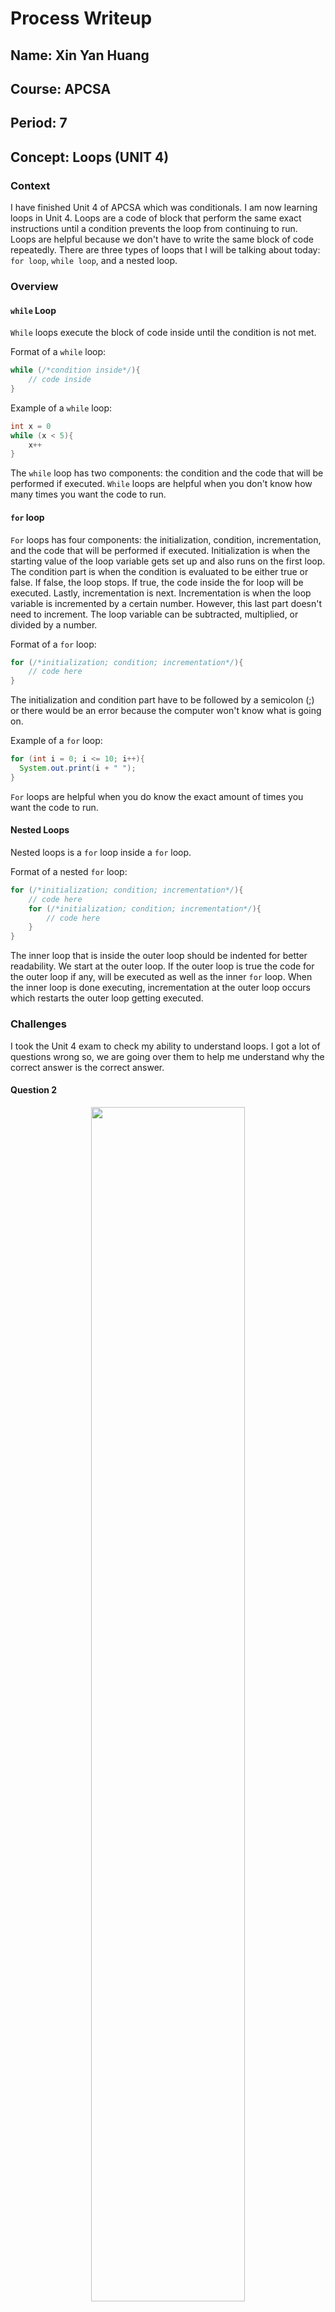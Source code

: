# Process Writeup
## Name: Xin Yan Huang
## Course: APCSA
## Period: 7
## Concept: Loops (UNIT 4)

### Context
I have finished Unit 4 of APCSA which was conditionals. I am now learning loops in Unit 4. Loops are a code of block that perform the same exact instructions until a condition prevents the loop from continuing to run. Loops are helpful because we don't have to write the same block of code repeatedly. There are three types of loops that I will be talking about today: `for loop`, `while loop`, and a nested loop.
### Overview
#### `while` Loop
`While` loops execute the block of code inside until the condition is not met.

Format of a `while` loop:
```java
while (/*condition inside*/){
    // code inside
}
```
Example of a `while` loop:
```java
int x = 0
while (x < 5){
    x++
}
```
The `while` loop has two components: the condition and the code that will be performed if executed. `While` loops are helpful when you don't know how many times you want the code to run.

#### `for` loop
`For` loops has four components: the initialization, condition, incrementation, and the code that will be performed if executed. Initialization is when the starting value of the loop variable gets set up and also runs on the first loop. The condition part is when the condition is evaluated to be either true or false. If false, the loop stops. If true, the code inside the for loop will be executed. Lastly, incrementation is next. Incrementation is when the loop variable is incremented by a certain number. However, this last part doesn't need to increment. The loop variable can be subtracted, multiplied, or divided by a number.

Format of a `for` loop:
```java
for (/*initialization; condition; incrementation*/){
    // code here
}
```
The initialization and condition part have to be followed by a semicolon (;) or there would be an error because the computer won't know what is going on.

Example of a `for` loop:
```java
for (int i = 0; i <= 10; i++){
  System.out.print(i + " ");
}
```
`For` loops are helpful when you do know the exact amount of times you want the code to run.

#### Nested Loops
Nested loops is a `for` loop inside a `for` loop.

Format of a nested `for` loop:
```java
for (/*initialization; condition; incrementation*/){
    // code here
    for (/*initialization; condition; incrementation*/){
        // code here
    }
}
```
The inner loop that is inside the outer loop should be indented for better readability. We start at the outer loop. If the outer loop is true the code for the outer loop if any, will be executed as well as the inner `for` loop. When the inner loop is done executing, incrementation at the outer loop occurs which restarts the outer loop getting executed.

### Challenges
I took the Unit 4 exam to check my ability to understand loops. I got a lot of questions wrong so, we are going over them to help me understand why the correct answer is the correct answer.

#### Question 2
<p align="center">
    <img src="/workspaces/apcsa/apcsa-writeups/writeup-images/apcsa-mistake-13.png" width="70%" height="70%">
</p>

#### Question 4
<p align="center">
    <img src="/workspaces/apcsa/apcsa-writeups/writeup-images/apcsa-mistake-14.png" width="70%" height="70%">
</p>

#### Question 16
<p align="center">
    <img src="/workspaces/apcsa/apcsa-writeups/writeup-images/apcsa-mistake-15.png" width="70%" height="70%">
</p>

I didn't have enough time to work on question 16. I quickly chose one of the options.

Since this is a `while` loop, the loop can run either once or multiple times. First, we look at the condition `x < 10 || (x % 4) != 0`. We can perform short circuit evaluation

#### Question 19
<p align="center">
    <img src="/workspaces/apcsa/apcsa-writeups/writeup-images/apcsa-mistake-16.png" width="70%" height="70%">
</p>

For this question, I did the calculations correct but I didn't pay enough attention to understand what `result = str.substring(index, index + 1) + result;` meant.

We see that `String str` is the original string and `String result` is the new string that will be formed. First, we look at the initialization. Integer `i` is being set equal to 0. Second, we have to evaluate the condition which is true because 0 is less than 6 (`str.length()`). Third, we look at the code that is inside the `for` loop. Integer `index` is being declared and set equal to this expression: `(i + 3) % str.length();`. Fourth, we have to calculate this expression to find out which letter will be added to `String result`. We start off with `(i + 3)`. Right now, `i` is equal to 0. 0 plus 3 equals 3. Now, we do `3 % str.length()`. 3 modulo 6 is 3 because there is 3 remaining. Fifth, we look into the next line. `String result` gets added by `str.substring(index,index + 1)` and `result`. Since `result` is added before `str.substring(index,index + 1)`, the previous letter will be pushed towards the back. We start at the third index because of 3 (i + 3) modulo 6. The next indices would be 4 and 5 which the letters are `l` and `t`. The output right now is `tlu`. When `i` is incremented to 3, the integer `index` will now be 0 because `(3 + 3) % str.length()` is 0. We know the next letters would be `e` and `s` because the `for` loop can only run 6 times according to the condition. The most current letter would be `s`. Now, `s` would be first since previous letters go towards the end of the string. The final output would be: `sertlu`.

A great tip that I got from my classmate is to execute the last condition before the condition evaluates to false. This would have save so much time.

The last condition that is true is when `5 is less than 6 (str.length())`. When we do calculations, `index` will be 2 because `(5 + 3)` equates to 8 and `8 % str.length()` equates to 2. The letter of the second index is `s`. Letter `s` would be the first letter of the string because the newer letters are closer to the front. There is only one option with letter `s` at the front. This is a brillant technique to tackle these types of problems.

#### Question 20
<p align="center">
    <img src="/workspaces/apcsa/apcsa-writeups/writeup-images/apcsa-mistake-17.png" width="70%" height="70%">
</p>

For this question, I read `sum *= a` as `sum *= b`. We are not multiplying `sum` by `b` everytime `b` increments.

We start off with `a` equal to 1. In the inner loop, `sum` will be multiplied by `a` three times. Integer `sum` will still be 1 since one times one equals to 1. Now, the inner loop doesn't get executed and `a` increments to 2. This time, the inner loop will only run two times. The `sum` will now be 4. In the first time, `sum` gets multiplied by 2 making `sum` equal to 2. In the second time, `sum` gets multiplied by 2 again making `sum` equal to 4. The inner loop doesn't run and `a` increments to 3. The inner loop will run 1 time since b is already at 3 and the loop doesn't run if `b` is greater than or equal to 4. Finally, `sum` will be multiplied by 3 making the `sum` equal to 12. Here is a more visual respresentation of what I am talking about:
``` java
a   b   sum
// when a = 1
1   1   1
    2   1
    3   1

// when a = 2
2   2   2
    3   4

// when a = 3
3   3   12
```

### Takeaways
* If applicable, start with the last possible condition that is true
* Truly understand what the line of code does before you try to find the answer
